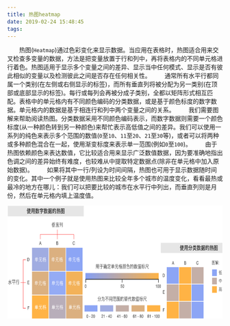 ```yaml
---
title: 热图heatmap
date: 2019-02-24 15:48:45
tags:
---
```

&emsp;&emsp;热图(`Heatmap`)通过色彩变化来显示数据。当应用在表格时，热图适合用来交叉检查多变量的数据，方法是把变量放置于行和列中，再将表格内的不同单元格进行着色。热图适用于显示多个变量之间的差异、显示当中任何模式、显示是否有彼此相似的变量以及检测彼此之间是否存在任何相关性。
&emsp;&emsp;通常所有水平行都同属一个类别(在左侧或右侧显示的标签)，而所有垂直列将被分配为另一类别(在顶部或底部显示的标签)。每行或每列会再被分成子类别，全都以矩阵形式相互匹配。表格中的单元格内有不同颜色编码的分类数据，或是基于颜色标度的数字数据。单元格内的数据是基于相连行和列中两个变量之间的关系。
&emsp;&emsp;我们需要图解来帮助阅读热图。分类数据采用不同颜色编码表示，而数字数据则需要一个颜色标度(从一种颜色转到另一种颜色)来帮忙表示高低值之间的差异。我们可以使用一系列的纯色来表示多个范围的数值(`0`至`10`、`11`至`20`、`21`至`30`等)，或者可以将两种或多种颜色混合在一起，使用渐变标度来表示单一范围(例如`0`至`100`)。
&emsp;&emsp;由于热图依赖颜色来表达数值，它比较适合用来显示广泛数值数据，因为要准确地指出色调之间的差异始终有难度，也较难从中提取特定数据点(除非在单元格中加入原始数据)。
&emsp;&emsp;如果将其中一行/列设为时间间隔，热图也可用于显示数据随时间的变化。其中一个例子就是使用热图来比较全年多个城市的温度变化，看看最热或最冷的地方在哪儿：我们可以把要比较的城市在水平行中列出，而垂直列则是月份，然后在单元格内填上温度值。

<img src="./热图heatmap/1.png" height="265" width="704">